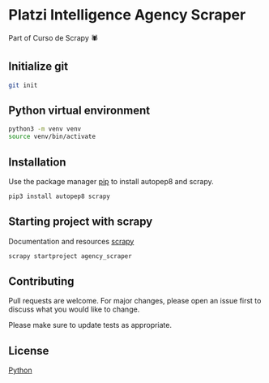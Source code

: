 # Platzi Intelligence Agency Scraper

Part of Curso de Scrapy 🕷

## Initialize git

```bash
git init
```

## Python virtual environment

```bash
python3 -m venv venv
source venv/bin/activate
```


## Installation

Use the package manager [pip](https://pip.pypa.io/en/stable/) 
to install autopep8 and scrapy.

```bash
pip3 install autopep8 scrapy
```

## Starting project with scrapy

Documentation and resources [scrapy](https://scrapy.org/) 


```bash
scrapy startproject agency_scraper
```


## Contributing
Pull requests are welcome. For major changes, please open an issue first to discuss what you would like to change.

Please make sure to update tests as appropriate.

## License 
[Python](https://www.python.org/download/releases/2.6.2/license/)
